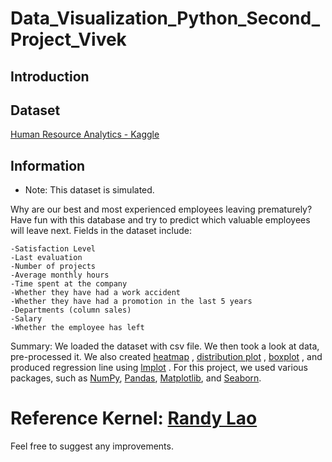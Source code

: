 # Data_Visualization_Python_Second_Project_Vivek
## Introduction
## Dataset  
[Human Resource Analytics - Kaggle](https://www.kaggle.com/ludobenistant/hr-analytics)

## Information 

* Note: This dataset is simulated.

Why are our best and most experienced employees leaving prematurely? Have fun with this database and try to predict which valuable employees will leave next. Fields in the dataset include:

    -Satisfaction Level
    -Last evaluation
    -Number of projects
    -Average monthly hours
    -Time spent at the company
    -Whether they have had a work accident
    -Whether they have had a promotion in the last 5 years
    -Departments (column sales)
    -Salary
    -Whether the employee has left



Summary: We loaded the dataset with csv file. We then took a look at data, pre-processed it. We also created [heatmap](https://seaborn.pydata.org/generated/seaborn.heatmap.html) , [distribution plot](https://seaborn.pydata.org/generated/seaborn.distplot.html) , [boxplot](https://seaborn.pydata.org/generated/seaborn.boxplot.html) , and produced regression line using [lmplot](https://seaborn.pydata.org/generated/seaborn.lmplot.html) . For this project, we used various packages, such as [NumPy](http://www.numpy.org/), [Pandas](http://pandas.pydata.org/), [Matplotlib](https://matplotlib.org/), and [Seaborn](https://pypi.python.org/pypi/seaborn). 

# Reference Kernel: [Randy Lao](https://www.kaggle.com/randylaosat/predicting-employee-kernelover)

Feel free to suggest any improvements. 
